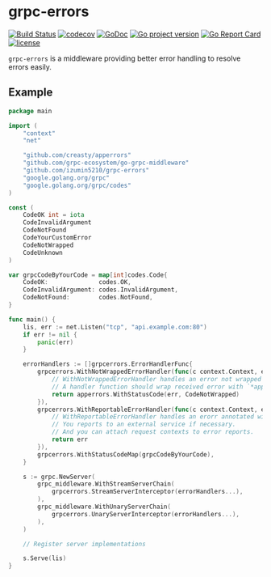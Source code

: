# grpc-errors
[![Build Status](https://travis-ci.org/izumin5210/grpc-errors.svg?branch=master)](https://travis-ci.org/izumin5210/grpc-errors)
[![codecov](https://codecov.io/gh/izumin5210/grpc-errors/branch/master/graph/badge.svg)](https://codecov.io/gh/izumin5210/grpc-errors)
[![GoDoc](https://godoc.org/github.com/izumin5210/grpc-errors?status.svg)](https://godoc.org/github.com/izumin5210/grpc-errors)
[![Go project version](https://badge.fury.io/go/github.com%2Fizumin5210%2Fgrpc-errors.svg)](https://badge.fury.io/go/github.com%2Fizumin5210%2Fgrpc-errors)
[![Go Report Card](https://goreportcard.com/badge/github.com/izumin5210/grpc-errors)](https://goreportcard.com/report/github.com/izumin5210/grpc-errors)
[![license](https://img.shields.io/github/license/izumin5210/grpc-errors.svg)](./LICENSE)

`grpc-errors` is a middleware providing better error handling to resolve errors easily.

## Example

```go
package main

import (
	"context"
	"net"

	"github.com/creasty/apperrors"
	"github.com/grpc-ecosystem/go-grpc-middleware"
	"github.com/izumin5210/grpc-errors"
	"google.golang.org/grpc"
	"google.golang.org/grpc/codes"
)

const (
	CodeOK int = iota
	CodeInvalidArgument
	CodeNotFound
	CodeYourCustomError
	CodeNotWrapped
	CodeUnknown
)

var grpcCodeByYourCode = map[int]codes.Code{
	CodeOK:              codes.OK,
	CodeInvalidArgument: codes.InvalidArgument,
	CodeNotFound:        codes.NotFound,
}

func main() {
	lis, err := net.Listen("tcp", "api.example.com:80")
	if err != nil {
		panic(err)
	}

	errorHandlers := []grpcerrors.ErrorHandlerFunc{
		grpcerrors.WithNotWrappedErrorHandler(func(c context.Context, err error) error {
			// WithNotWrappedErrorHandler handles an error not wrapped with `*apperror.Error`.
			// A handler function should wrap received error with `*apperror.Error`.
			return apperrors.WithStatusCode(err, CodeNotWrapped)
		}),
		grpcerrors.WithReportableErrorHandler(func(c context.Context, err *apperrors.Error) error {
			// WithReportableErrorHandler handles an erorr annotated with the reportability.
			// You reports to an external service if necessary.
			// And you can attach request contexts to error reports.
			return err
		}),
		grpcerrors.WithStatusCodeMap(grpcCodeByYourCode),
	}

	s := grpc.NewServer(
		grpc_middleware.WithStreamServerChain(
			grpcerrors.StreamServerInterceptor(errorHandlers...),
		),
		grpc_middleware.WithUnaryServerChain(
			grpcerrors.UnaryServerInterceptor(errorHandlers...),
		),
	)

	// Register server implementations

	s.Serve(lis)
}
```
